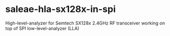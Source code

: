# saleae-hla-sx128x-in-spi
High-level-analyzer for Semtech SX128x 2.4GHz RF transceiver working on top of SPI low-level-analyzer (LLA)

